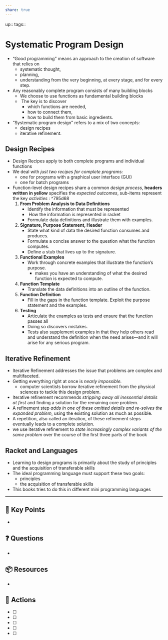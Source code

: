 ```yaml
---
share: true
---
```


up:: 
tags:: 

# Systematic Program Design

- “Good programming” means an approach to the creation of software that relies on 
	- systematic thought, 
	- planning, 
	- understanding from the very beginning, at every stage, and for every step.
- Any reasonably complete program consists of many building blocks
	- We choose to use functions as fundamental building blocks
	-  The key is to discover
		- which functions are needed,
		- how to connect them, 
		-  how to build them from basic ingredients.
- “Systematic program design” refers to a mix of two concepts: 
	- design recipes 
	-  iterative refinement.
## Design Recipes
- Design Recipes apply to both complete programs and individual functions
- We deal with *just two recipes for complete programs:*
	- one for programs with a graphical user interface (GUI) 
	- one for batch programs
- Function-level design recipes share a common *design process*, **headers written in yellow** specifies the *expected outcomes*, sub-items represent the key *activities* :  ^795d68
	1. **From Problem Analysis to Data Definitions**
		- Identify the information that must be represented
		-  How the information is represented in racket
		- Formulate data definitions and illustrate them with examples.
	2. **Signature, Purpose Statement, Header**
		- State what kind of data the desired function consumes and produces.
		- Formulate a concise answer to the question what the function computes.
		- Define a stub that lives up to the signature.
	3. **Functional Examples**
		- Work through concrete examples that illustrate the function’s purpose.
			- makes you have an understanding of what the desired function is expected to compute.
	4. **Function Template**
		- Translate the data definitions into an outline of the function.
	5. **Function Definition**
		- Fill in the gaps in the function template. Exploit the purpose statement and the examples.
	3. **Testing**
		- Articulate the examples as tests and ensure that the function passes all
		- Doing so discovers mistakes.
		- Tests also supplement examples in that they help others read and understand the definition when the need arises—and it will arise for any serious program.

## Iterative Refinement
- Iterative Refinement addresses the issue that problems are complex and multifaceted.
- Getting everything right at once is *nearly impossible.*
	- computer scientists borrow iterative refinement from the physical sciences to tackle this design problem.
- Iterative refinement recommends *stripping away all inessential details at first* and finding a solution for the remaining core problem.
- A refinement step *adds in one of these omitted details and re-solves the expanded problem*, using the existing solution as much as possible.
- A repetition, also called an iteration, of these refinement steps eventually leads to a complete solution.
- we use iterative refinement to *state increasingly complex variants of the same problem* over the course of the first three parts of the book

## Racket and Languages
- Learning to design programs is primarily about the study of principles and the acquisition of transferable skills
- The ideal programming language must support these two goals:
	- principles 
	- the acquisition of transferable skills
- This books tries to do this in different mini programming languages
---

## 🔑 Key Points
- 
## ❓ Questions
- 
## 📦 Resources
- 
## 🎯 Actions
- [ ] 
- [ ] 
- [ ] 
- [ ] 
- [ ] 